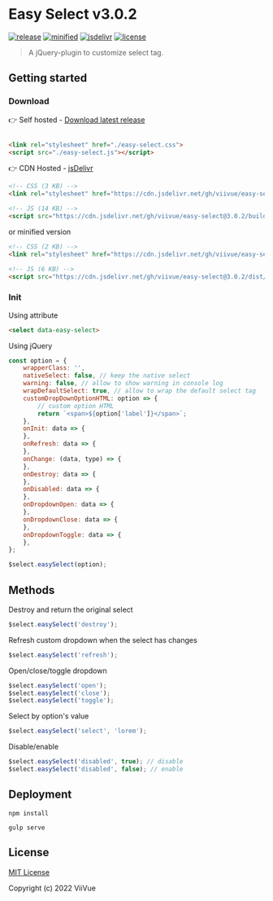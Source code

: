 # Easy Select v3.0.2

[![release](https://badgen.net/github/release/viivue/easy-select/)](https://github.com/viivue/easy-select/releases/latest)
[![minified](https://badgen.net/badge/minified/8KB/cyan)](https://www.jsdelivr.com/package/gh/viivue/easy-select)
[![jsdelivr](https://data.jsdelivr.com/v1/package/gh/viivue/easy-select/badge?style=rounded)](https://www.jsdelivr.com/package/gh/viivue/easy-select)
[![license](https://badgen.net/github/license/viivue/easy-select/)](https://github.com/viivue/easy-select/blob/main/LICENSE)

> A jQuery-plugin to customize select tag.

## Getting started

### Download

👉 Self hosted - [Download latest release](https://github.com/viivue/easy-select/releases/latest)

```html

<link rel="stylesheet" href="./easy-select.css">
<script src="./easy-select.js"></script>
```

👉 CDN Hosted - [jsDelivr](https://www.jsdelivr.com/package/gh/viivue/easy-select)

```html
<!-- CSS (3 KB) -->
<link rel="stylesheet" href="https://cdn.jsdelivr.net/gh/viivue/easy-select@3.0.2/build/easy-select.css">

<!-- JS (14 KB) -->
<script src="https://cdn.jsdelivr.net/gh/viivue/easy-select@3.0.2/build/easy-select.js"></script>
```

or minified version

```html
<!-- CSS (2 KB) -->
<link rel="stylesheet" href="https://cdn.jsdelivr.net/gh/viivue/easy-select@3.0.2/dist/easy-select.min.css">

<!-- JS (6 KB) -->
<script src="https://cdn.jsdelivr.net/gh/viivue/easy-select@3.0.2/dist/easy-select.min.js"></script>
```

### Init

Using attribute

```html
<select data-easy-select>
```

Using jQuery

```js
const option = {
    wrapperClass: '',
    nativeSelect: false, // keep the native select
    warning: false, // allow to show warning in console log
    wrapDefaultSelect: true, // allow to wrap the default select tag
    customDropDownOptionHTML: option => {
        // custom option HTML
        return `<span>${option['label']}</span>`;
    },
    onInit: data => {
    },
    onRefresh: data => {
    },
    onChange: (data, type) => {
    },
    onDestroy: data => {
    },
    onDisabled: data => {
    },
    onDropdownOpen: data => {
    },
    onDropdownClose: data => {
    },
    onDropdownToggle: data => {
    },
};

$select.easySelect(option);
```

## Methods

Destroy and return the original select

```js
$select.easySelect('destroy');
```

Refresh custom dropdown when the select has changes

```js
$select.easySelect('refresh');
```

Open/close/toggle dropdown

```js
$select.easySelect('open');
$select.easySelect('close');
$select.easySelect('toggle');
```

Select by option's value

```js
$select.easySelect('select', 'lorem');
```

Disable/enable

```js
$select.easySelect('disabled', true); // disable
$select.easySelect('disabled', false); // enable
```

## Deployment

```shell
npm install
```

```shell
gulp serve
```

## License

[MIT License](https://github.com/viivue/easy-select/blob/master/LICENSE)

Copyright (c) 2022 ViiVue